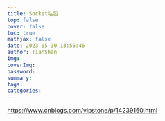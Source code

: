```yaml
---
title: Socket粘包
top: false
cover: false
toc: true
mathjax: false
date: 2023-05-30 13:55:46
author: TianShan
img:
coverImg:
password:
summary:
tags:
categories:
---
```

https://www.cnblogs.com/vipstone/p/14239160.html